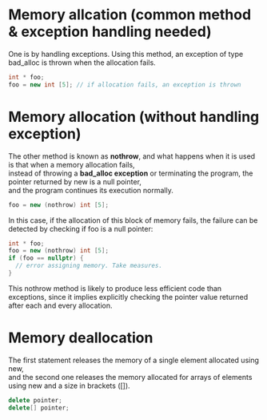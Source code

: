 # Memory allcation (common method & exception handling needed)
One is by handling exceptions. Using this method, an exception of type bad_alloc is thrown when the allocation fails.
```cpp
int * foo;
foo = new int [5]; // if allocation fails, an exception is thrown
```

# Memory allocation (without handling exception)
The other method is known as **nothrow**, and what happens when it is used is that when a memory allocation fails,   
instead of throwing a **bad_alloc exception** or terminating the program, the pointer returned by new is a null pointer,   
and the program continues its execution normally.
```cpp
foo = new (nothrow) int [5];
```
In this case, if the allocation of this block of memory fails, the failure can be detected by checking if foo is a null pointer:
```cpp
int * foo;
foo = new (nothrow) int [5];
if (foo == nullptr) {
  // error assigning memory. Take measures.
}
```
This nothrow method is likely to produce less efficient code than exceptions, since it implies explicitly checking the pointer value returned after each and every allocation.


# Memory deallocation 
The first statement releases the memory of a single element allocated using new,   
and the second one releases the memory allocated for arrays of elements using new and a size in brackets ([]).
```cpp
delete pointer;
delete[] pointer;
```
